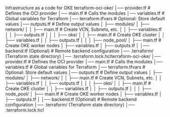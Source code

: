 Infrastructure as a code for OKE 
terraform-oci-oke/
│── provider.tf          # Defines the OCI provider
│── main.tf              # Calls the modules
│── variables.tf         # Global variables for Terraform
│── terraform.tfvars     # Optional: Store default values
│── outputs.tf           # Define output values
│
├── modules/
│   ├── network/
│   │   ├── main.tf      # Create VCN, Subnets, etc.
│   │   ├── variables.tf
│   │   ├── outputs.tf
│   │
│   ├── oke/
│   │   ├── main.tf      # Create OKE cluster
│   │   ├── variables.tf
│   │   ├── outputs.tf
│   │
│   ├── node_pool/
│       ├── main.tf      # Create OKE worker nodes
│       ├── variables.tf
│       ├── outputs.tf
│
│── backend.tf (Optional)  # Remote backend configuration
│── .terraform/ (Terraform state directory)
│── .terraform.lock.hclterraform-oci-oke/
│── provider.tf          # Defines the OCI provider
│── main.tf              # Calls the modules
│── variables.tf         # Global variables for Terraform
│── terraform.tfvars     # Optional: Store default values
│── outputs.tf           # Define output values
│
├── modules/
│   ├── network/
│   │   ├── main.tf      # Create VCN, Subnets, etc.
│   │   ├── variables.tf
│   │   ├── outputs.tf
│   │
│   ├── oke/
│   │   ├── main.tf      # Create OKE cluster
│   │   ├── variables.tf
│   │   ├── outputs.tf
│   │
│   ├── node_pool/
│       ├── main.tf      # Create OKE worker nodes
│       ├── variables.tf
│       ├── outputs.tf
│
│── backend.tf (Optional)  # Remote backend configuration
│── .terraform/ (Terraform state directory)
│── .terraform.lock.hcl


